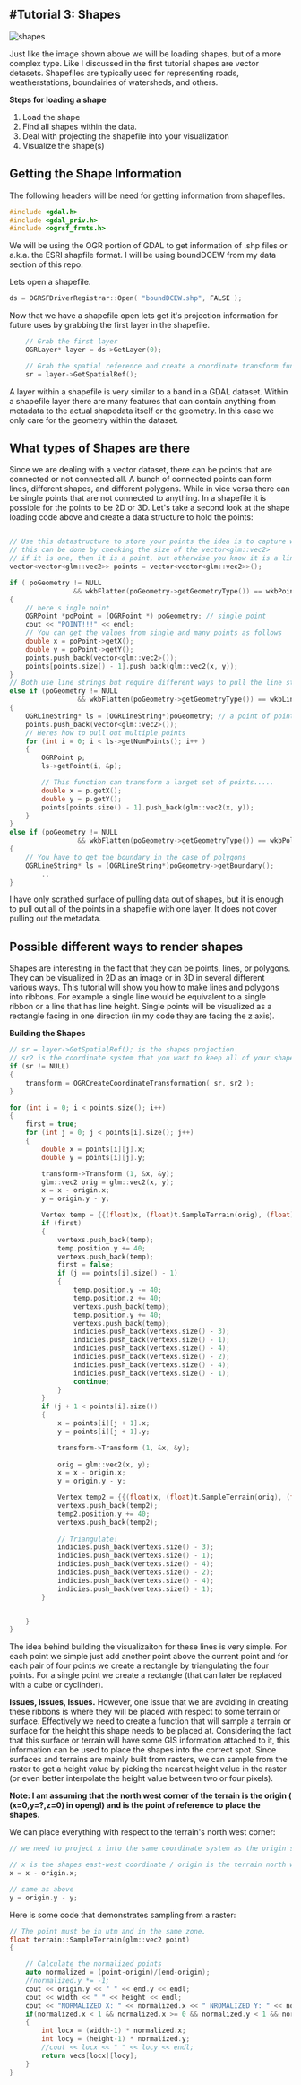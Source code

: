 #Tutorial 3: Shapes 
-------
![shapes](http://www.swintonfitzwilliam.org/wp-content/uploads/2013/09/shapes-2.jpg)

Just like the image shown above  we will be loading shapes, but of a more complex type. Like I discussed in the first tutorial shapes are vector detasets. Shapefiles are typically used for representing roads, weatherstations, boundairies of watersheds, and others.

**Steps for loading a shape**

1. Load the shape
2. Find all shapes within the data.
3. Deal with projecting the shapefile into your visualization
4. Visualize the shape(s)

**Getting the Shape Information**
------
The following headers will be need for getting information from shapefiles.
```c++
#include <gdal.h>
#include <gdal_priv.h>
#include <ogrsf_frmts.h>
```

We will be using the OGR portion of GDAL to get information of .shp files or a.k.a. the ESRI shapfile format. I will be using boundDCEW from my data section of this repo. 

Lets open a shapefile.
```c++
ds = OGRSFDriverRegistrar::Open( "boundDCEW.shp", FALSE );
```

Now that we have a shapefile open lets get it's projection information for future uses by grabbing the first layer in the shapefile.
```c++
    // Grab the first layer
    OGRLayer* layer = ds->GetLayer(0);

    // Grab the spatial reference and create a coordinate transform function
    sr = layer->GetSpatialRef();
```

A layer within a shapefile is very similar to a band in a GDAL dataset. Within a shapefile layer there are many features that can contain anything from metadata to the actual shapedata itself or the geometry. In this case we only care for the geometry within the dataset.

**What types of Shapes are there**
--------
Since we are dealing with a  vector dataset, there can be points that are connected or not connected all. A bunch of connected points can form lines, different shapes, and different polygons. While in vice versa there can be single points that are not connected to anything. In a shapefile it is possible for the points to be 2D or 3D. Let's take a second look at the shape loading code above and create a data structure to hold the points:

```c++

// Use this datastructure to store your points the idea is to capture what is a line and not a line within
// this can be done by checking the size of the vector<glm::vec2>
// if it is one, then it is a point, but otherwise you know it is a line or polygon
vector<vector<glm::vec2>> points = vector<vector<glm::vec2>>();

if ( poGeometry != NULL
                && wkbFlatten(poGeometry->getGeometryType()) == wkbPoint )
{
    // here s ingle point
    OGRPoint *poPoint = (OGRPoint *) poGeometry; // single point
    cout << "POINT!!!" << endl;
    // You can get the values from single and many points as follows 
    double x = poPoint->getX();
    double y = poPoint->getY();
    points.push_back(vector<glm::vec2>());
    points[points.size() - 1].push_back(glm::vec2(x, y));
}
// Both use line strings but require different ways to pull the line string out
else if (poGeometry != NULL
                 && wkbFlatten(poGeometry->getGeometryType()) == wkbLineString)
{
    OGRLineString* ls = (OGRLineString*)poGeometry; // a point of points that are connected
    points.push_back(vector<glm::vec2>());
    // Heres how to pull out multiple points
    for (int i = 0; i < ls->getNumPoints(); i++ )
    {
        OGRPoint p;
        ls->getPoint(i, &p);

        // This function can transform a larget set of points.....
        double x = p.getX();
        double y = p.getY();
        points[points.size() - 1].push_back(glm::vec2(x, y));
    }
}
else if (poGeometry != NULL
                 && wkbFlatten(poGeometry->getGeometryType()) == wkbPolygon)
{
    // You have to get the boundary in the case of polygons 
    OGRLineString* ls = (OGRLineString*)poGeometry->getBoundary();
        ..
}
```

I have only scrathed surface of pulling data out of shapes, but it is enough to pull out all of the points in a shapefile with one layer. It does not cover pulling out the metadata.

**Possible different ways to render shapes**
---------
Shapes are interesting in the fact that they can be points, lines, or polygons. They can be visualized in 2D as an image or in 3D in several different various ways. This tutorial will show you how to make lines and polygons into ribbons. For example a single line would be equivalent to a single ribbon or a line that has line height. Single points will be visualized as a rectangle facing in one direction (in my code they are facing the z axis).


**Building the Shapes**

``` c++
// sr = layer->GetSpatialRef(); is the shapes projection
// sr2 is the coordinate system that you want to keep all of your shapes in and your origin should be in
if (sr != NULL)
{
    transform = OGRCreateCoordinateTransformation( sr, sr2 );
}

for (int i = 0; i < points.size(); i++)
{
    first = true;
    for (int j = 0; j < points[i].size(); j++)
    {
        double x = points[i][j].x;
        double y = points[i][j].y;

        transform->Transform (1, &x, &y);
        glm::vec2 orig = glm::vec2(x, y);
        x = x - origin.x;
        y = origin.y - y;

        Vertex temp = {{(float)x, (float)t.SampleTerrain(orig), (float)y}, {(float)1, (float)0, (float)0}, {(float)1, (float)1}};
        if (first)
        {
            vertexs.push_back(temp);
            temp.position.y += 40;
            vertexs.push_back(temp);
            first = false;
            if (j == points[i].size() - 1)
            {
                temp.position.y -= 40;
                temp.position.z += 40;
                vertexs.push_back(temp);
                temp.position.y += 40;
                vertexs.push_back(temp);
                indicies.push_back(vertexs.size() - 3);
                indicies.push_back(vertexs.size() - 1);
                indicies.push_back(vertexs.size() - 4);
                indicies.push_back(vertexs.size() - 2);
                indicies.push_back(vertexs.size() - 4);
                indicies.push_back(vertexs.size() - 1);
                continue;
            }
        }
        if (j + 1 < points[i].size())
        {
            x = points[i][j + 1].x;
            y = points[i][j + 1].y;

            transform->Transform (1, &x, &y);
            
            orig = glm::vec2(x, y);
            x = x - origin.x;
            y = origin.y - y;

            Vertex temp2 = {{(float)x, (float)t.SampleTerrain(orig), (float)y}, {(float)1, (float)0, (float)0}, {1, 1}};
            vertexs.push_back(temp2);
            temp2.position.y += 40;
            vertexs.push_back(temp2);
            
            // Triangulate!
            indicies.push_back(vertexs.size() - 3);
            indicies.push_back(vertexs.size() - 1);
            indicies.push_back(vertexs.size() - 4);
            indicies.push_back(vertexs.size() - 2);
            indicies.push_back(vertexs.size() - 4);
            indicies.push_back(vertexs.size() - 1);
        }


    }
}
```
The idea behind building the visualizaiton for these lines is very simple. For each point we simple just add another point above the current point and for each pair of four points we create a rectangle by triangulating the four points. For a single point we create a rectangle (that can later be replaced with a cube or cyclinder). 

**Issues, Issues, Issues.**
However, one issue that we are avoiding in creating these ribbons is where they will be placed with respect to some terrain or surface. Effectively we need to create a function that will sample a terrain or surface for the height this shape needs to be placed at. Considering the fact that this surface or terrain will have some GIS information attached to it, this information can be used to place the shapes into the correct spot. Since surfaces and terrains are mainly built from rasters, we can sample from the raster to get a height value by picking the nearest height value in the raster (or even better interpolate the height value between two or four pixels). 

**Note: I am assuming that the north west corner of the terrain is the origin ( (x=0,y=?,z=0) in opengl) and is the point of reference to place the shapes.**

We can place everything with respect to the terrain's north west corner:
```c++
// we need to project x into the same coordinate system as the origin's coordinate system

// x is the shapes east-west coordinate / origin is the terrain north west corner (or what you consider to be the terrain origin)
x = x - origin.x;

// same as above
y = origin.y - y;
```

Here is some code that demonstrates sampling from a raster:
```c++
// The point must be in utm and in the same zone.
float terrain::SampleTerrain(glm::vec2 point)
{

	// Calculate the normalized points
	auto normalized = (point-origin)/(end-origin);
	//normalized.y *= -1;
	cout << origin.y << " " << end.y << endl;
	cout << width << " " << height << endl;
	cout << "NORMALIZED X: " << normalized.x << " NROMALIZED Y: " << normalized.y << endl;
	if(normalized.x < 1 && normalized.x >= 0 && normalized.y < 1 && normalized.y >= 0)
	{
		int locx = (width-1) * normalized.x;
		int locy = (height-1) * normalized.y;
		//cout << locx << " " << locy << endl;
		return vecs[locx][locy];
	}
}
```

